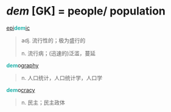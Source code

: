 # _dem_ [GK] = people/ population

[epi](epi-.md)<b style="color: #20B2AA;">dem</b>[ic](-ic.md)
> adj. 流行性的；极为盛行的
>
> n. 流行病；(迅速的)泛滥，蔓延

<b style="color: #20B2AA;">dem</b>o[graphy](-graphy.md)
> n. 人口统计，人口统计学，人口学

<b style="color: #20B2AA;">dem</b>o[cracy](-cracy.md)
> n. 民主；民主政体